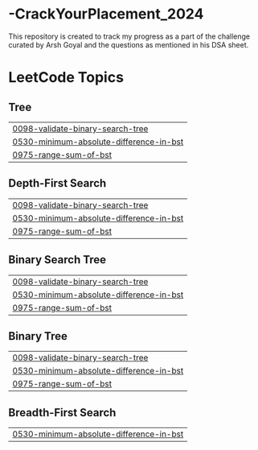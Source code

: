 # -CrackYourPlacement_2024
This repository is created to track my progress as a part of the challenge curated by Arsh Goyal and the questions as  mentioned in his DSA sheet.

<!---LeetCode Topics Start-->
# LeetCode Topics
## Tree
|  |
| ------- |
| [0098-validate-binary-search-tree](https://github.com/sapta0069/CrackYourPlacement_2024/tree/master/0098-validate-binary-search-tree) |
| [0530-minimum-absolute-difference-in-bst](https://github.com/sapta0069/CrackYourPlacement_2024/tree/master/0530-minimum-absolute-difference-in-bst) |
| [0975-range-sum-of-bst](https://github.com/sapta0069/CrackYourPlacement_2024/tree/master/0975-range-sum-of-bst) |
## Depth-First Search
|  |
| ------- |
| [0098-validate-binary-search-tree](https://github.com/sapta0069/CrackYourPlacement_2024/tree/master/0098-validate-binary-search-tree) |
| [0530-minimum-absolute-difference-in-bst](https://github.com/sapta0069/CrackYourPlacement_2024/tree/master/0530-minimum-absolute-difference-in-bst) |
| [0975-range-sum-of-bst](https://github.com/sapta0069/CrackYourPlacement_2024/tree/master/0975-range-sum-of-bst) |
## Binary Search Tree
|  |
| ------- |
| [0098-validate-binary-search-tree](https://github.com/sapta0069/CrackYourPlacement_2024/tree/master/0098-validate-binary-search-tree) |
| [0530-minimum-absolute-difference-in-bst](https://github.com/sapta0069/CrackYourPlacement_2024/tree/master/0530-minimum-absolute-difference-in-bst) |
| [0975-range-sum-of-bst](https://github.com/sapta0069/CrackYourPlacement_2024/tree/master/0975-range-sum-of-bst) |
## Binary Tree
|  |
| ------- |
| [0098-validate-binary-search-tree](https://github.com/sapta0069/CrackYourPlacement_2024/tree/master/0098-validate-binary-search-tree) |
| [0530-minimum-absolute-difference-in-bst](https://github.com/sapta0069/CrackYourPlacement_2024/tree/master/0530-minimum-absolute-difference-in-bst) |
| [0975-range-sum-of-bst](https://github.com/sapta0069/CrackYourPlacement_2024/tree/master/0975-range-sum-of-bst) |
## Breadth-First Search
|  |
| ------- |
| [0530-minimum-absolute-difference-in-bst](https://github.com/sapta0069/CrackYourPlacement_2024/tree/master/0530-minimum-absolute-difference-in-bst) |
<!---LeetCode Topics End-->